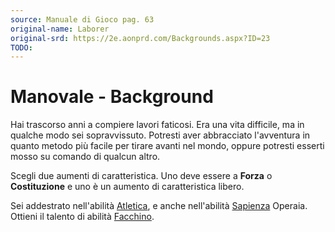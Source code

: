 ```yaml
---
source: Manuale di Gioco pag. 63
original-name: Laborer
original-srd: https://2e.aonprd.com/Backgrounds.aspx?ID=23
TODO:
---
```


# Manovale - Background

Hai trascorso anni a compiere lavori faticosi. Era una vita difficile, ma in
qualche modo sei sopravvissuto. Potresti aver abbracciato l'avventura in quanto
metodo più facile per tirare avanti nel mondo, oppure potresti esserti mosso su
comando di qualcun altro.

Scegli due aumenti di caratteristica. Uno deve essere a **Forza** o
**Costituzione** e uno è un aumento di caratteristica libero.

Sei addestrato nell'abilità [Atletica](/abilita/atletica), e anche nell'abilità
[Sapienza](/abilita/sapienza) Operaia. Ottieni il talento di abilità
[Facchino](/talenti/generici/facchino).
